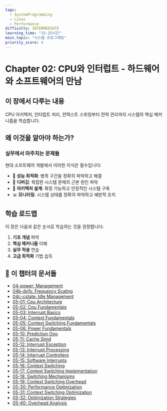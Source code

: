 ```yaml
---
tags:
  - SystemProgramming
  - Linux
  - Performance
difficulty: INTERMEDIATE
learning_time: "15-25시간"
main_topic: "시스템 프로그래밍"
priority_score: 4
---
```


# Chapter 02: CPU와 인터럽트 - 하드웨어와 소프트웨어의 만남

## 이 장에서 다루는 내용

CPU 아키텍처, 인터럽트 처리, 컨텍스트 스위칭부터 전력 관리까지 시스템의 핵심 메커니즘을 학습합니다.

## 왜 이것을 알아야 하는가?

### 실무에서 마주치는 문제들

현대 소프트웨어 개발에서 이러한 지식은 필수입니다:

- 🚀 **성능 최적화**: 병목 구간을 정확히 파악하고 해결
- 🐛 **디버깅**: 복잡한 시스템 문제의 근본 원인 파악  
- 🔧 **아키텍처 설계**: 확장 가능하고 안정적인 시스템 구축
- 📊 **모니터링**: 시스템 상태를 정확히 파악하고 예방적 조치

## 학습 로드맵

이 장은 다음과 같은 순서로 학습하는 것을 권장합니다:

1. **기초 개념** 파악
2. **핵심 메커니즘** 이해  
3. **실무 적용** 연습
4. **고급 최적화** 기법 습득

## 📂 이 챕터의 문서들

- [04-power: Management](./04-power-management.md)
- [04b-dvfs: Frequency Scaling](./04b-dvfs-frequency-scaling.md)
- [04c-cstate: Idle Management](./04c-cstate-idle-management.md)
- [05-01: Cpu Architecture](./05-01-cpu-architecture.md)
- [05-02: Cpu Fundamentals](./05-02-cpu-fundamentals.md)
- [05-03: Interrupt Basics](./05-03-interrupt-basics.md)
- [05-04: Context Fundamentals](./05-04-context-fundamentals.md)
- [05-05: Context Switching Fundamentals](./05-05-context-switching-fundamentals.md)
- [05-06: Power Fundamentals](./05-06-power-fundamentals.md)
- [05-10: Prediction Ooo](./05-10-prediction-ooo.md)
- [05-11: Cache Simd](./05-11-cache-simd.md)
- [05-12: Interrupt Exception](./05-12-interrupt-exception.md)
- [05-13: Interrupt Processing](./05-13-interrupt-processing.md)
- [05-14: Interrupt Controllers](./05-14-interrupt-controllers.md)
- [05-15: Software Interrupts](./05-15-software-interrupts.md)
- [05-16: Context Switching](./05-16-context-switching.md)
- [05-17: Context Switching Implementation](./05-17-context-switching-implementation.md)
- [05-18: Switching Mechanisms](./05-18-switching-mechanisms.md)
- [05-19: Context Switching Overhead](./05-19-context-switching-overhead.md)
- [05-30: Performance Optimization](./05-30-performance-optimization.md)
- [05-31: Context Switching Optimization](./05-31-context-switching-optimization.md)
- [05-32: Optimization Strategies](./05-32-optimization-strategies.md)
- [05-40: Overhead Analysis](./05-40-overhead-analysis.md)
